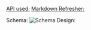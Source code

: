 [API used:](https://newsapi.org/)
[Markdown Refresher:](https://github.com/adam-p/markdown-here/wiki/Markdown-Cheatsheet)

Schema:
![Schema Design:](https://dbdiagram.io/d/611dc2fe2ecb310fc3d18741)